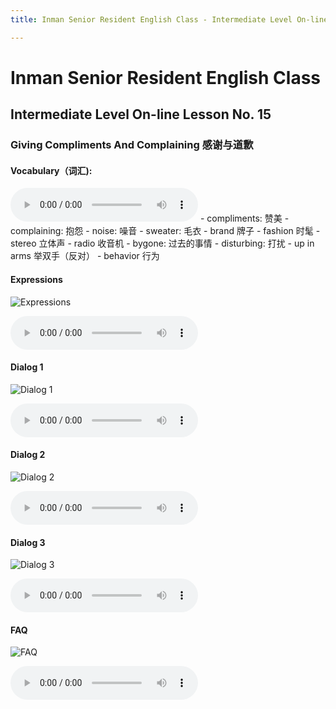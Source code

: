 ```yaml
---
title: Inman Senior Resident English Class - Intermediate Level On-line Lesson No. 15

---
```

# Inman Senior Resident English Class
## Intermediate Level On-line Lesson No. 15
### Giving Compliments And Complaining 感谢与道歉

#### Vocabulary（词汇):
<audio controls>
  <source src="/vocab14.mp3" type="audio/mpeg">
  Your browser does not support the audio element.
</audio>
- compliments: 			赞美
- complaining:			抱怨
- noise:  				噪音
- sweater:				毛衣
- brand				牌子
- fashion				时髦
- stereo				立体声
- radio					收音机
- bygone:				过去的事情
- disturbing:				打扰
- up in arms				举双手（反对）
- behavior				行为

#### Expressions

![Expressions](/15expressions.jpg)

<audio controls>
  <source src="/15expressions.mp3" type="audio/mpeg">
  Your browser does not support the audio element.
</audio>

#### Dialog 1

![Dialog 1](/15dialog1.jpg)

<audio controls>
  <source src="/15dialog1.mp3" type="audio/mpeg">
  Your browser does not support the audio element.
</audio>


#### Dialog 2

![Dialog 2](/15dialog2.jpg)

<audio controls>
  <source src="/15dialog2.mp3" type="audio/mpeg">
  Your browser does not support the audio element.
</audio>


#### Dialog 3

![Dialog 3](/15dialog3.jpg)

<audio controls>
  <source src="/dialog314.mp3" type="audio/mpeg">
  Your browser does not support the audio element.
</audio>


#### FAQ

![FAQ](/15FAQ.jpg)

<audio controls>
  <source src="/FAQ14.mp3" type="audio/mpeg">
  Your browser does not support the audio element.
</audio>
